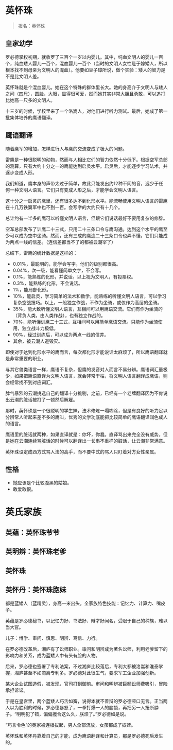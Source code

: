 # 英怀珠

> 报名：英怀珠

## 皇家幼学

罗必德掌权初期，就收罗了三百个一岁以内婴儿。其中，纯血文明人的婴儿一百个，纯血矮人婴儿一百个，混血婴儿一百个（当时的文明人女性耻于嫁矮人，所以根本找不到母亲为文明人的混血）。他要如豆子璋所说，做个实验：矮人的智力是不是比文明人差。

英怀珠就是个混血婴儿。她在这个特殊的群体里长大。她的身高介于文明人与矮人之间（四尺），圆脸，大眼，显得很可爱，然而她其实非常大胆且勇敢，可以追打比她高一尺多的文明人。

十三岁的时候，学校里来了一个洛嵩人，对他们进行听力测试。最后，她成了第一批集体培养的鹰语翻译。

## 鹰语翻译

随着鹰军的增加，怎样进行人与鹰的交流变成了极大的问题。

雷鹰是一种很聪明的动物，然而与人相比它们的智力依然十分低下。根据空军总部的测算，只有大约十分之一的鹰能达到启灵水平。启灵后，才能逐步学习法术，并逐步变成人形。

我们知道，鹰本身的声带太过于简单，故此只能发出约12种不同的音，远少于任何一种文明人语言。它们只有变成人形之后，才能学会文明人语言。

这十分之一启灵的鹰里，还有很多达不到化形水平。能流畅使用文明人语言的雷鹰在十几万铁翼军中也不到一百。会写字的大约只有十几个。

总计约有一半多的鹰可以听懂文明人语言，但跟它们说话最好不要用复杂的修辞。

空军总部发布了训鹰二十三式，只用二十三条口令与鹰沟通。达到这个水平的鹰至少可以成为空中坐骑。然而，还有三成的鹰连二十三条口令也弄不懂，它们只能成为两点一线的信差。（连信差都当不了的都被云潮宰了）

总结下，雷鹰的统计数据是这样的：

* 0.01%，最聪明的，能学会写字。他们的级别都很高。
* 0.04%，次一级，能看懂简单文字，不会写。
* 0.1%，能熟练的化形，并说话。以上视为文明人，有投票权。
* 0.3%，能熟练的化形，不会说话。
* 1%，能局部化形。
* 10%，能启灵，学习简单的法术和数学，能熟练的听懂文明人语言，可以学习复杂空战技巧。以上，一般独立作战，不作为坐骑，或仅作为高层的坐骑。
* 35%，能大致听懂文明人语言，互相间可以用鹰语交流。它们有作为坐骑的（背负人类，由人类作战），也有独立作战的。
* 70%，能听懂训鹰二十三式，互相间可以用简单鹰语交流。只能作为坐骑使用，独立战斗力极低。
* 90%，经过训练后，可以成为两点一线的信差。
* 其余，被云潮人道毁灭。

即使对于达到化形水平的鹰而言，每次都化形才能说话太麻烦了，所以鹰语翻译就是非常重要的职业。

与其它兽类语言一样，鹰语不复杂，但鹰的发音对人而言不易分辨。鹰语词汇量极少，如果把鹰语直译为文明人语言，就会非常干枯，将文明人语言翻译成鹰语，则会经常找不到对应词汇。

脾气暴烈的云潮挑选自己的翻译十分挑剔，之前，已经有一个老牌翻译因为不肯说出云潮的脏话被打了一顿然后解雇。

那时，英怀珠是一个很聪明的学生妹，法术修炼一塌糊涂，但是有良好的听力足以分辨常人听起来差不多的鹰叫，优秀的文学功底能把比较简单的鹰语翻译润色成人的语言。

鹰语里的脏话就两种，如果直译就是：你坏，你蠢。直译骂出来完全没有威势。但是她在云潮连续骂脏话的时候可以翻译出一长串不重样的脏话，让云潮非常满意。

英怀珠设定成西方式骂人法的高手，而不要中式的骂人只盯着对方女性亲属。

## 性格

* 她应该是个比较腹黑的姑娘。
* 敢爱敢恨。

# 英氏家族

## 英蕴：英怀珠爷爷
## 英明辨：英怀珠老爹
## 英怀珠
## 英怀丹：英怀珠胞妹

都是蓝矮人（蓝精灵），身高一米出头。全家族特色技能：记忆力、计算力、嘴皮子。

英蕴是罗必德秘书，以记忆力好、书法好、辩才好闻名，受限于自己的种族，难以当大官。

儿子：博学、审问、慎思、明辨、笃信、力行。

在罗必德改革后，湘庐有了讼师职业。审问和明辨成为著名讼师，利用老爹留下的影响力和关系，成为蓝矮人中有头有脸的人物。

后来，罗必德也签署了专利法案，不过湘庐比较落后，专利大都被洛嵩和淮泰掌握，湘庐甚至不如商离专利多。罗必德对此很生气，要求军工企业加强创新。

某大企业试图造假，被发现，官司打到御前。审问和明辨被巨额讼师费吸引，冒险承担诉讼。

于是在皇宫里，两个蓝矮人巧舌如簧，说得本就不善辩的罗必德哑口无言。正当两人以为胜利的时候，罗必德暴怒了，一拳打爆一人的脑袋，再把另一人扭断脖子。“明明犯了错，偏偏搅合这么久，朕烦了。”罗必德如是说。

“巧言令色”的英家被连根拔起，男人全部流放，女孩都成了奴婢。

英怀珠和英怀丹靠着自己的才能，成为鹰语翻译和计算员，那是罗必德死后发生的。